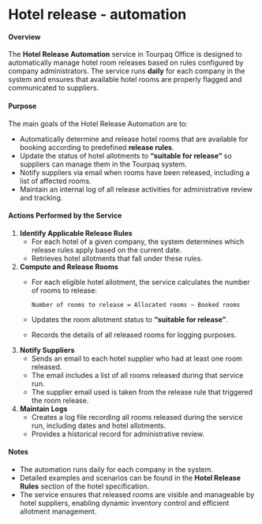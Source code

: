 # Hotel release - automation

#### Overview

The **Hotel Release Automation** service in Tourpaq Office is designed to automatically manage hotel room releases based on rules configured by company administrators. The service runs **daily** for each company in the system and ensures that available hotel rooms are properly flagged and communicated to suppliers.

#### Purpose

The main goals of the Hotel Release Automation are to:

* Automatically determine and release hotel rooms that are available for booking according to predefined **release rules**.
* Update the status of hotel allotments to **“suitable for release”** so suppliers can manage them in the Tourpaq system.
* Notify suppliers via email when rooms have been released, including a list of affected rooms.
* Maintain an internal log of all release activities for administrative review and tracking.

#### Actions Performed by the Service

1. **Identify Applicable Release Rules**
   * For each hotel of a given company, the system determines which release rules apply based on the current date.
   * Retrieves hotel allotments that fall under these rules.
2. **Compute and Release Rooms**
   *   For each eligible hotel allotment, the service calculates the number of rooms to release:

       ```
       Number of rooms to release = Allocated rooms – Booked rooms
       ```
   * Updates the room allotment status to **“suitable for release”**.
   * Records the details of all released rooms for logging purposes.
3. **Notify Suppliers**
   * Sends an email to each hotel supplier who had at least one room released.
   * The email includes a list of all rooms released during that service run.
   * The supplier email used is taken from the release rule that triggered the room release.
4. **Maintain Logs**
   * Creates a log file recording all rooms released during the service run, including dates and hotel allotments.
   * Provides a historical record for administrative review.

#### Notes

* The automation runs daily for each company in the system.
* Detailed examples and scenarios can be found in the **Hotel Release Rules** section of the hotel specification.
* The service ensures that released rooms are visible and manageable by hotel suppliers, enabling dynamic inventory control and efficient allotment management.
